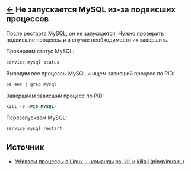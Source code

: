 [&larr;](readme.md "Ubuntu") Не запускается MySQL из-за подвисших процессов
---------------------------------------------------------------------------

После рестарта MySQL, он не запускается. Нужно проверить подвисшие процессы и в случае необходимости их завершить.

Проверяем статус MySQL:

```markdown
service mysql status
```

Выводим все процессы MySQL и ищем зависший процесс по PID:

```markdown
ps aux | grep mysql
```

Завершаем зависший процесс по PID:

```markdown
kill -9 <PID_MYSQL>
```

Перезапускаем MySQL:

```markdown
service mysql restart
```

## Источник

- [Убиваем процессы в Linux — команды ps, kill и killall (pingvinus.ru)](https://pingvinus.ru/note/ps-kill-killall)
